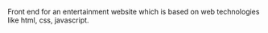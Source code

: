 Front end for an entertainment website which is based on web technologies like html, css, javascript.
